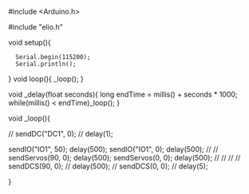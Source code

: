 #include <Arduino.h>


#include "elio.h"

void setup(){
          
      Serial.begin(115200);
      Serial.println();
}
void loop(){
    _loop();
}

void _delay(float seconds){
    long endTime = millis() + seconds * 1000;
    while(millis() < endTime)_loop();
}

void _loop(){

//    sendDC("DC1", 0);
//    delay(1);

    
  sendIO("IO1", 50);
  delay(500);
  sendIO("IO1", 0);
  delay(500);
//
//
  sendServos(90, 0);
  delay(500);
  sendServos(0, 0);
  delay(500);
//
//
//
//  sendDCS(90, 0);
//  delay(500);
//  sendDCS(0, 0);
//  delay(5);

}
